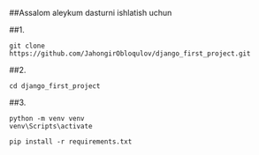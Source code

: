 ##Assalom aleykum dasturni ishlatish uchun

##1.
```
git clone https://github.com/JahongirObloqulov/django_first_project.git
```
##2.
```
cd django_first_project
```
##3.
```
python -m venv venv
venv\Scripts\activate
```

```
pip install -r requirements.txt
```
